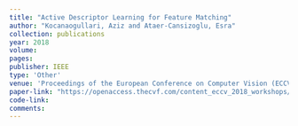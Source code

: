 ```yaml
---
title: "Active Descriptor Learning for Feature Matching"
author: "Kocanaogullari, Aziz and Ataer-Cansizoglu, Esra"
collection: publications
year: 2018
volume: 
pages: 
publisher: IEEE
type: 'Other'
venue: 'Proceedings of the European Conference on Computer Vision (ECCV) Workshops'
paper-link: "https://openaccess.thecvf.com/content_eccv_2018_workshops/w23/html/Kocanaogullari_Active_Descriptor_Learning_for_Feature_Matching_ECCVW_2018_paper.html"
code-link: 
comments:
---
```



